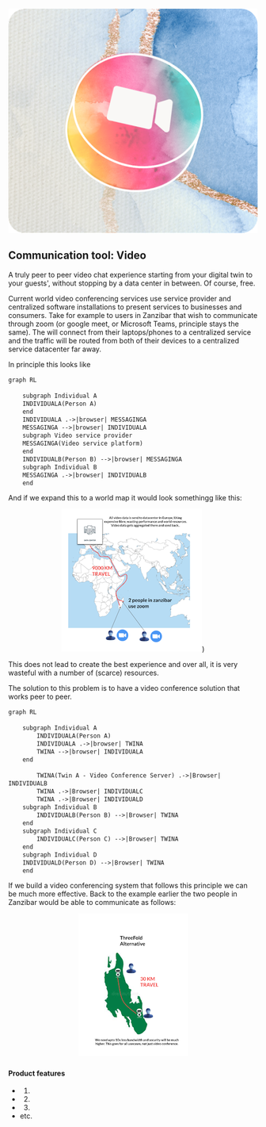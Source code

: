 <div style="text-align: center;">

![comnunication tool video](./../img/camera.png)

</div>

## Communication tool: Video

A truly peer to peer video chat experience starting from your digital twin to your guests', without stopping by a data center in between. Of course, free.

Current world video conferencing services use service provider and centralized software installations to present services to businesses and consumers.  Take for example to users in Zanzibar that wish to communicate through zoom (or google meet, or Microsoft Teams, principle stays the same).  The will connect from their laptops/phones to a centralized service and the traffic will be routed from both of their devices to a centralized service datacenter far away.

In principle this looks like

<!--
Needs better quality picture.  Have to find original slide
-->


```mermaid
graph RL
    
    subgraph Individual A
    INDIVIDUALA(Person A)
    end
    INDIVIDUALA .->|browser| MESSAGINGA
    MESSAGINGA -->|browser| INDIVIDUALA
    subgraph Video service provider
    MESSAGINGA(Video service platform)
    end
    INDIVIDUALB(Person B) -->|browser| MESSAGINGA
    subgraph Individual B
    MESSAGINGA .->|browser| INDIVIDUALB
    end
```


And if we expand this to a world map it would look somethingg like this:

<!--
mermaid source in: ./includes/centralized_video.md
-->

<div style="text-align: center;">

![alt text](../capabilities/../img/videoconference_central-1.png))

</div>

This does not lead to create the best experience and over all, it is very wasteful with a number of (scarce) resources.

The solution to this problem is to have a video conference solution that works peer to peer.

<!--
mermaid source in: ./includes/private_video.md
-->

```mermaid
graph RL
    
    subgraph Individual A
        INDIVIDUALA(Person A)
        INDIVIDUALA .->|browser| TWINA
        TWINA -->|browser| INDIVIDUALA
    end

        TWINA(Twin A - Video Conference Server) .->|Browser| INDIVIDUALB
        TWINA .->|Browser| INDIVIDUALC
        TWINA .->|Browser| INDIVIDUALD
    subgraph Individual B
        INDIVIDUALB(Person B) -->|Browser| TWINA
    end
    subgraph Individual C
        INDIVIDUALC(Person C) -->|Browser| TWINA
    end
    subgraph Individual D
    INDIVIDUALD(Person D) -->|Browser| TWINA
    end

```
If we build a video conferencing system that follows this principle we can be much more effective.  Back to the example earlier the two people in Zanzibar would be able to communicate as follows:

<div style="text-align: center;">

![](../capabilities/../img/videoconference_central-2.png)

</div>

### 

#### Product features

- 1. 
- 2. 
- 3. 
- etc.

